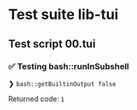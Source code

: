 # Test suite lib-tui

## Test script 00.tui

### ✅ Testing bash::runInSubshell

❯ `bash::getBuiltinOutput false`

Returned code: `1`


